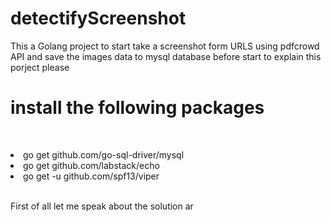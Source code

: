 # detectifyScreenshot
This a Golang project to start take a screenshot form URLS using pdfcrowd API and save the images data to mysql database
before start to explain this porject please

# install the following packages 
<br />
<ol>
  </ol>
  <li> go get github.com/go-sql-driver/mysql </li>
  <li> go get github.com/labstack/echo </li>
  <li> go get -u github.com/spf13/viper </li>
<br>

First of all let me speak about the solution ar
